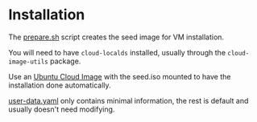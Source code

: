 # Installation
The [prepare.sh](prepare.sh) script creates the seed image for VM installation.

You will need to have `cloud-localds` installed, usually through the
`cloud-image-utils` package.

Use an [Ubuntu Cloud Image](https://cloud-images.ubuntu.com/) with the
seed.iso mounted to have the installation done automatically.

[user-data.yaml](user-data.yaml) only contains minimal information, the rest
is default and usually doesn't need modifying.
